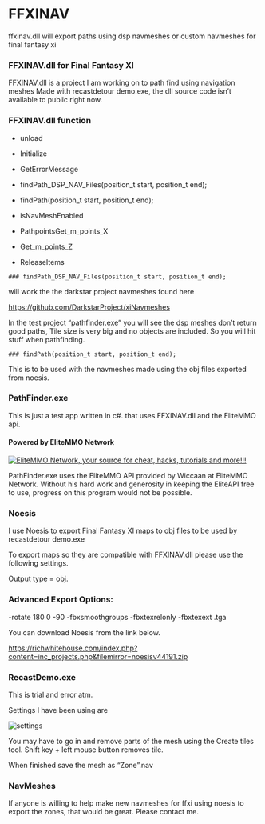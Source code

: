 # FFXINAV
ffxinav.dll will export paths using dsp navmeshes or custom navmeshes for final fantasy xi

### FFXINAV.dll for Final Fantasy XI 

FFXINAV.dll is a project I am working on to path find using navigation meshes Made with recastdetour demo.exe, the dll source code isn’t available to public right now. 

 

### FFXINAV.dll function 

   * unload 

   * Initialize 

   * GetErrorMessage 

   * findPath_DSP_NAV_Files(position_t start, position_t end); 

   * findPath(position_t start, position_t end); 

   * isNavMeshEnabled 

   * PathpointsGet_m_points_X 

   * Get_m_points_Z 

   * ReleaseItems 

 

    ### findPath_DSP_NAV_Files(position_t start, position_t end); 

  will work the the darkstar project navmeshes found here 

https://github.com/DarkstarProject/xiNavmeshes 

In the test project “pathfinder.exe” you will see the dsp meshes don’t return good paths, Tile size is very big and no objects are included. So you will hit stuff when pathfinding. 

 

    ### findPath(position_t start, position_t end); 

This is to be used with the navmeshes made using the obj files exported from noesis.  

 

 

### PathFinder.exe  

This is just a test app written in c#.  that uses FFXINAV.dll and the EliteMMO api. 

#### Powered by EliteMMO Network
[![EliteMMO Network, your source for cheat, hacks, tutorials and more!!!](http://www.elitemmonetwork.com/img/468_60_FFXI.gif)](http://www.elitemmonetwork.com)

PathFinder.exe uses the EliteMMO API provided by Wiccaan at EliteMMO Network. Without his hard work and generosity in keeping the EliteAPI free to use, progress on this program would not be possible. 

 

### Noesis  

I use Noesis to export Final Fantasy XI maps to obj files to be used by recastdetour demo.exe 

To export maps so they are compatible with FFXINAV.dll please use the following settings. 

Output type = obj. 

###  Advanced Export Options: 

-rotate 180 0 -90 -fbxsmoothgroups -fbxtexrelonly -fbxtexext .tga 

You can download Noesis from the link below. 

https://richwhitehouse.com/index.php?content=inc_projects.php&filemirror=noesisv44191.zip 

 

### RecastDemo.exe 

This is trial and error atm.  

Settings I have been using are  

![settings](https://i.ibb.co/4V9zj5Z/settings.jpg)


You may have to go in and remove parts of the mesh using the Create tiles tool. Shift key + left mouse button removes tile. 

 

When finished save the mesh as “Zone”.nav  

 

### NavMeshes  

If anyone is willing to help make new navmeshes for ffxi using noesis to export the zones, that would be great. Please contact me. 
